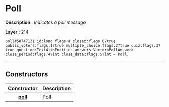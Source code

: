 # Poll

**Description** : *Indicates a poll message*

**Layer** : 214

```tl
poll#58747131 id:long flags:# closed:flags.0?true public_voters:flags.1?true multiple_choice:flags.2?true quiz:flags.3?true question:TextWithEntities answers:Vector<PollAnswer> close_period:flags.4?int close_date:flags.5?int = Poll;
```

---

## Constructors

| Constructor | Description |
| :---: | :--- |
| [**poll**](constructor/poll) | Poll |